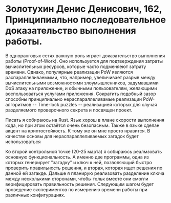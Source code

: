 # Золотухин Денис Денисович, 162, Принципиально последовательное доказательство выполнения работы.

В одноранговых сетях важную роль играет доказательство выполнения работы (Proof-of-Work). Оно используется для подтверждения затраты вычислительных ресурсов, которые часто подменяеют затрату времени.
Однако, популярные реализации PoW являются распараллеливаемыми, что, например, увеличивает разрыв между вычислительными возможностями злоумышленников, задумавшими DoS атаку на приложение, и обычными пользователям,
желающими воспользоваться услугами приложения. Сократить подобный зазор способны принципиально нераспараллеливамые реализации PoW-алгоритмов -- Time-lock puzzles -- реализацией которых для случая разделяемого проверочного секрета и посвящен проект.

Писать я собираюсь на Rust. Язык хорош в плане скорости выполнения кода, но при этом остаётся очень безопасным. Также в языке сделан акцент на криптостойкость. К тому же он мне просто нравится.
В качестве основы для нераспараллеливаемых загадок будет использоваться 


Ко второй контрольной точке (20-25 марта) я собираюсь реалмзовать основную функциональность. А именно две программы, одна из которых генерирует  "загадку" и ключ к ней, позволяющий быстро проверить правильность решения, и вторая,
которая ищет решения по данной ей загакде.
Дальше я планирую реализовать разделение ключа между несколькими сторонами, чтобы тольк вместе они смогли верифицировать правильность решения.
Следующим шагом будет проведение экспериментов по измерению времени работы при различных конфигурациях.

